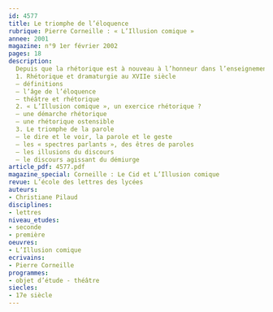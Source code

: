 ```yaml
---
id: 4577
title: Le triomphe de l’éloquence
rubrique: Pierre Corneille : « L’Illusion comique »
annee: 2001
magazine: n°9 1er février 2002
pages: 18
description: 
  Depuis que la rhétorique est à nouveau à l’honneur dans l’enseignement, le champ qui lui est assigné semble de plus en plus vaste et flou et sa définition de plus en plus labile. Pour l’étude de « L’Illusion comique », il convient d’en limiter les sens à ceux qui étaient couramment admis au début du XVIIe siècle, c’est-à-dire à ceux que les théories et les pratiques de l’époque retenaient de la double tradition antique, grecque et latine.
  1. Rhétorique et dramaturgie au XVIIe siècle
  – définitions
  – l’âge de l’éloquence
  – théâtre et rhétorique
  2. « L’Illusion comique », un exercice rhétorique ?
  – une démarche rhétorique
  – une rhétorique ostensible
  3. Le triomphe de la parole
  – le dire et le voir, la parole et le geste
  – les « spectres parlants », des êtres de paroles
  – les illusions du discours
  – le discours agissant du démiurge
article_pdf: 4577.pdf
magazine_special: Corneille : Le Cid et L’Illusion comique
revue: L’école des lettres des lycées
auteurs:
- Christiane Pilaud
disciplines:
- lettres
niveau_etudes:
- seconde
- première
oeuvres:
- L’Illusion comique
ecrivains:
- Pierre Corneille
programmes:
- objet d’étude - théâtre
siecles:
- 17e siècle
---
```

